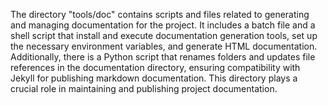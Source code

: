 The directory "tools/doc" contains scripts and files related to generating and managing documentation for the project. It includes a batch file and a shell script that install and execute documentation generation tools, set up the necessary environment variables, and generate HTML documentation. Additionally, there is a Python script that renames folders and updates file references in the documentation directory, ensuring compatibility with Jekyll for publishing markdown documentation. This directory plays a crucial role in maintaining and publishing project documentation.